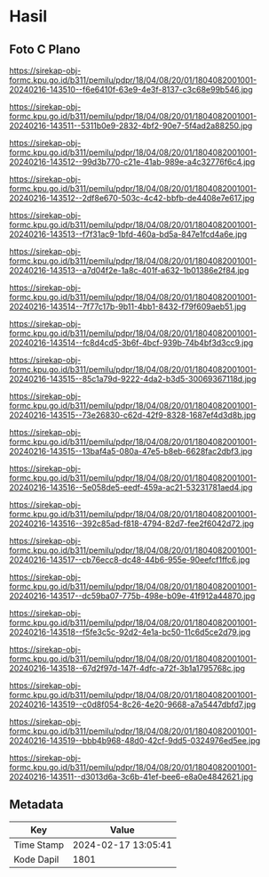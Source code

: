 # Hasil

## Foto C Plano

https://sirekap-obj-formc.kpu.go.id/b311/pemilu/pdpr/18/04/08/20/01/1804082001001-20240216-143510--f6e6410f-63e9-4e3f-8137-c3c68e99b546.jpg

https://sirekap-obj-formc.kpu.go.id/b311/pemilu/pdpr/18/04/08/20/01/1804082001001-20240216-143511--5311b0e9-2832-4bf2-90e7-5f4ad2a88250.jpg

https://sirekap-obj-formc.kpu.go.id/b311/pemilu/pdpr/18/04/08/20/01/1804082001001-20240216-143512--99d3b770-c21e-41ab-989e-a4c32776f6c4.jpg

https://sirekap-obj-formc.kpu.go.id/b311/pemilu/pdpr/18/04/08/20/01/1804082001001-20240216-143512--2df8e670-503c-4c42-bbfb-de4408e7e617.jpg

https://sirekap-obj-formc.kpu.go.id/b311/pemilu/pdpr/18/04/08/20/01/1804082001001-20240216-143513--f7f31ac9-1bfd-460a-bd5a-847e1fcd4a6e.jpg

https://sirekap-obj-formc.kpu.go.id/b311/pemilu/pdpr/18/04/08/20/01/1804082001001-20240216-143513--a7d04f2e-1a8c-401f-a632-1b01386e2f84.jpg

https://sirekap-obj-formc.kpu.go.id/b311/pemilu/pdpr/18/04/08/20/01/1804082001001-20240216-143514--7f77c17b-9b11-4bb1-8432-f79f609aeb51.jpg

https://sirekap-obj-formc.kpu.go.id/b311/pemilu/pdpr/18/04/08/20/01/1804082001001-20240216-143514--fc8d4cd5-3b6f-4bcf-939b-74b4bf3d3cc9.jpg

https://sirekap-obj-formc.kpu.go.id/b311/pemilu/pdpr/18/04/08/20/01/1804082001001-20240216-143515--85c1a79d-9222-4da2-b3d5-30069367118d.jpg

https://sirekap-obj-formc.kpu.go.id/b311/pemilu/pdpr/18/04/08/20/01/1804082001001-20240216-143515--73e26830-c62d-42f9-8328-1687ef4d3d8b.jpg

https://sirekap-obj-formc.kpu.go.id/b311/pemilu/pdpr/18/04/08/20/01/1804082001001-20240216-143515--13baf4a5-080a-47e5-b8eb-6628fac2dbf3.jpg

https://sirekap-obj-formc.kpu.go.id/b311/pemilu/pdpr/18/04/08/20/01/1804082001001-20240216-143516--5e058de5-eedf-459a-ac21-53231781aed4.jpg

https://sirekap-obj-formc.kpu.go.id/b311/pemilu/pdpr/18/04/08/20/01/1804082001001-20240216-143516--392c85ad-f818-4794-82d7-fee2f6042d72.jpg

https://sirekap-obj-formc.kpu.go.id/b311/pemilu/pdpr/18/04/08/20/01/1804082001001-20240216-143517--cb76ecc8-dc48-44b6-955e-90eefcf1ffc6.jpg

https://sirekap-obj-formc.kpu.go.id/b311/pemilu/pdpr/18/04/08/20/01/1804082001001-20240216-143517--dc59ba07-775b-498e-b09e-41f912a44870.jpg

https://sirekap-obj-formc.kpu.go.id/b311/pemilu/pdpr/18/04/08/20/01/1804082001001-20240216-143518--f5fe3c5c-92d2-4e1a-bc50-11c6d5ce2d79.jpg

https://sirekap-obj-formc.kpu.go.id/b311/pemilu/pdpr/18/04/08/20/01/1804082001001-20240216-143518--67d2f97d-147f-4dfc-a72f-3b1a1795768c.jpg

https://sirekap-obj-formc.kpu.go.id/b311/pemilu/pdpr/18/04/08/20/01/1804082001001-20240216-143519--c0d8f054-8c26-4e20-9668-a7a5447dbfd7.jpg

https://sirekap-obj-formc.kpu.go.id/b311/pemilu/pdpr/18/04/08/20/01/1804082001001-20240216-143519--bbb4b968-48d0-42cf-9dd5-0324976ed5ee.jpg

https://sirekap-obj-formc.kpu.go.id/b311/pemilu/pdpr/18/04/08/20/01/1804082001001-20240216-143511--d3013d6a-3c6b-41ef-bee6-e8a0e4842621.jpg


## Metadata

| Key        | Value               |
| ---------- | ------------------- |
| Time Stamp | 2024-02-17 13:05:41 |
| Kode Dapil | 1801                |



